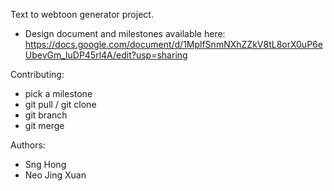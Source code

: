 Text to webtoon generator project.
- Design document and milestones available here: https://docs.google.com/document/d/1MplfSnmNXhZZkV8tL8orX0uP6eUbevGm_luDP45rl4A/edit?usp=sharing

Contributing:
- pick a milestone
- git pull / git clone
- git branch
- git merge

Authors: 
- Sng Hong
- Neo Jing Xuan
